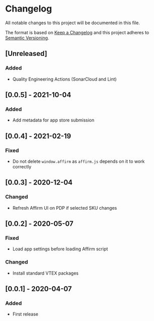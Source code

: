 # Changelog

All notable changes to this project will be documented in this file.

The format is based on [Keep a Changelog](http://keepachangelog.com/en/1.0.0/)
and this project adheres to [Semantic Versioning](http://semver.org/spec/v2.0.0.html).

## [Unreleased]

### Added

- Quality Engineering Actions (SonarCloud and Lint)

## [0.0.5] - 2021-10-04

### Added

- Add metadata for app store submission

## [0.0.4] - 2021-02-19

### Fixed

- Do not delete `window.affirm` as `affirm.js` depends on it to work correctly

## [0.0.3] - 2020-12-04

### Changed

- Refresh Affirm UI on PDP if selected SKU changes

## [0.0.2] - 2020-05-07

### Fixed

- Load app settings before loading Affirm script

### Changed

- Install standard VTEX packages

## [0.0.1] - 2020-04-07

### Added

- First release

